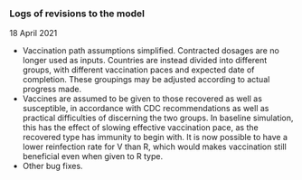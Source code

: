 ### Logs of revisions to the model

18 April 2021
- Vaccination path assumptions simplified. Contracted dosages are no longer used as inputs. Countries are instead divided into different groups, with different vaccination paces and expected date of completion. These groupings may be adjusted according to actual progress made.
- Vaccines are assumed to be given to those recovered as well as susceptible, in accordance with CDC recommendations as well as practical difficulties of discerning the two groups. In baseline simulation, this has the effect of slowing effective vaccination pace, as the recovered type has immunity to begin with. It is now possible to have a lower reinfection rate for V than R, which would makes vaccination still beneficial even when given to R type. 
- Other bug fixes. 
